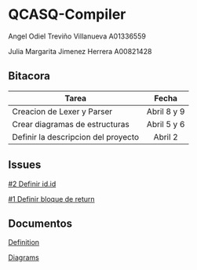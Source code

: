 # QCASQ-Compiler

Angel Odiel Treviño Villanueva A01336559

Julia Margarita Jimenez Herrera A00821428

## Bitacora
| Tarea                               |   Fecha     |
|-------------------------------------|:-----------:|
| Creacion de Lexer y Parser          | Abril 8 y 9 |
| Crear diagramas de estructuras      | Abril 5 y 6 |
| Definir la descripcion del proyecto | Abril 2     |

## Issues
[#2 Definir id.id](https://github.com/angeltrevinov/QCASQ-Compiler/issues/2)

[#1 Definir bloque de return](https://github.com/angeltrevinov/QCASQ-Compiler/issues/1)

## Documentos
[Definition](https://www.notion.so/Descripci-n-del-proyecto-c1dfad14ee7949d486b7adef5adeff98)

[Diagrams](https://lucid.app/lucidchart/invitations/accept/ceed37c7-75ad-4741-bd13-869e665169f7?viewport_loc=-11%2C-11%2C2219%2C1108%2C0_0)

